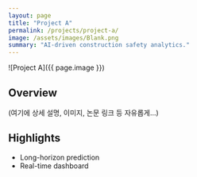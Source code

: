 ```yaml
---
layout: page
title: "Project A"
permalink: /projects/project-a/
image: /assets/images/Blank.png
summary: "AI-driven construction safety analytics."
---
```


![Project A]({{ page.image }})

## Overview

(여기에 상세 설명, 이미지, 논문 링크 등 자유롭게...)

## Highlights

- Long-horizon prediction
- Real-time dashboard
